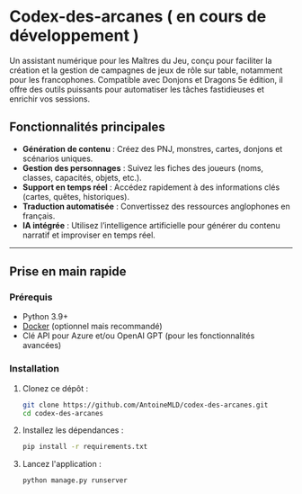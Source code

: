 # Codex-des-arcanes ( en cours de développement )
Un assistant numérique pour les Maîtres du Jeu, conçu pour faciliter la création et la gestion de campagnes de jeux de rôle sur table, notamment pour les francophones. Compatible avec Donjons et Dragons 5e édition, il offre des outils puissants pour automatiser les tâches fastidieuses et enrichir vos sessions.

## Fonctionnalités principales
- **Génération de contenu** : Créez des PNJ, monstres, cartes, donjons et scénarios uniques.
- **Gestion des personnages** : Suivez les fiches des joueurs (noms, classes, capacités, objets, etc.).
- **Support en temps réel** : Accédez rapidement à des informations clés (cartes, quêtes, historiques).
- **Traduction automatisée** : Convertissez des ressources anglophones en français.
- **IA intégrée** : Utilisez l’intelligence artificielle pour générer du contenu narratif et improviser en temps réel.

---

## Prise en main rapide

### **Prérequis**
- Python 3.9+
- [Docker](https://www.docker.com/) (optionnel mais recommandé)
- Clé API pour Azure et/ou OpenAI GPT (pour les fonctionnalités avancées)

### **Installation**
1. Clonez ce dépôt :
   ```bash
   git clone https://github.com/AntoineMLD/codex-des-arcanes.git
   cd codex-des-arcanes
   ```

2. Installez les dépendances :
   ```bash
   pip install -r requirements.txt
   ```

3. Lancez l'application :
   ``` bash
   python manage.py runserver
   ```


